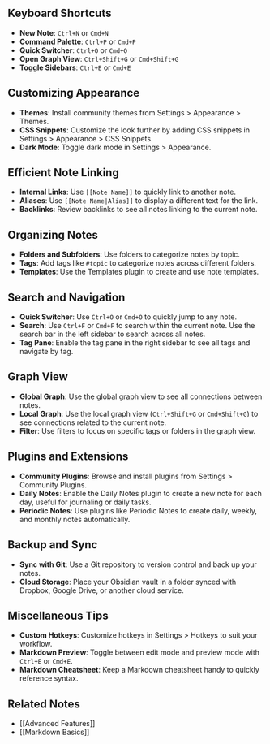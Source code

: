 ## Keyboard Shortcuts
- **New Note**: `Ctrl+N` or `Cmd+N`
- **Command Palette**: `Ctrl+P` or `Cmd+P`
- **Quick Switcher**: `Ctrl+O` or `Cmd+O`
- **Open Graph View**: `Ctrl+Shift+G` or `Cmd+Shift+G`
- **Toggle Sidebars**: `Ctrl+E` or `Cmd+E`

## Customizing Appearance
- **Themes**: Install community themes from Settings > Appearance > Themes.
- **CSS Snippets**: Customize the look further by adding CSS snippets in Settings > Appearance > CSS Snippets.
- **Dark Mode**: Toggle dark mode in Settings > Appearance.

## Efficient Note Linking
- **Internal Links**: Use `[[Note Name]]` to quickly link to another note.
- **Aliases**: Use `[[Note Name|Alias]]` to display a different text for the link.
- **Backlinks**: Review backlinks to see all notes linking to the current note.

## Organizing Notes
- **Folders and Subfolders**: Use folders to categorize notes by topic.
- **Tags**: Add tags like `#topic` to categorize notes across different folders.
- **Templates**: Use the Templates plugin to create and use note templates.

## Search and Navigation
- **Quick Switcher**: Use `Ctrl+O` or `Cmd+O` to quickly jump to any note.
- **Search**: Use `Ctrl+F` or `Cmd+F` to search within the current note. Use the search bar in the left sidebar to search across all notes.
- **Tag Pane**: Enable the tag pane in the right sidebar to see all tags and navigate by tag.

## Graph View
- **Global Graph**: Use the global graph view to see all connections between notes.
- **Local Graph**: Use the local graph view (`Ctrl+Shift+G` or `Cmd+Shift+G`) to see connections related to the current note.
- **Filter**: Use filters to focus on specific tags or folders in the graph view.

## Plugins and Extensions
- **Community Plugins**: Browse and install plugins from Settings > Community Plugins.
- **Daily Notes**: Enable the Daily Notes plugin to create a new note for each day, useful for journaling or daily tasks.
- **Periodic Notes**: Use plugins like Periodic Notes to create daily, weekly, and monthly notes automatically.

## Backup and Sync
- **Sync with Git**: Use a Git repository to version control and back up your notes.
- **Cloud Storage**: Place your Obsidian vault in a folder synced with Dropbox, Google Drive, or another cloud service.

## Miscellaneous Tips
- **Custom Hotkeys**: Customize hotkeys in Settings > Hotkeys to suit your workflow.
- **Markdown Preview**: Toggle between edit mode and preview mode with `Ctrl+E` or `Cmd+E`.
- **Markdown Cheatsheet**: Keep a Markdown cheatsheet handy to quickly reference syntax.

## Related Notes
- [[Advanced Features]]
- [[Markdown Basics]]
